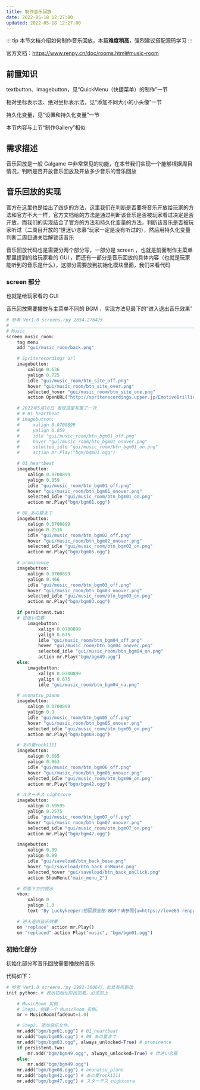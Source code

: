 ```yaml
---
title: 制作音乐回放
date: 2022-05-18 12:27:00
updated: 2022-05-18 12:27:00
---
```


::: tip
本节文档介绍如何制作音乐回放，本篇**难度稍高**，强烈建议搭配源码学习
:::

官方文档：https://www.renpy.cn/doc/rooms.html#music-room

## 前置知识

textbutton、imagebutton，见“QuickMenu（快捷菜单）的制作”一节

相对坐标表示法、绝对坐标表示法，见“添加不同大小的小头像”一节

持久化变量，见“设置和持久化变量”一节

本节内容与上节“制作Gallery”相似

## 需求描述

音乐回放是一般 Galgame 中非常常见的功能，在本节我们实现一个能够根据周目情况，判断是否开放音乐回放及开放多少音乐的音乐回放

## 音乐回放的实现

官方在这里也是给出了四步的方法，这里我们在判断是否要将音乐开放给玩家的方法和官方不大一样，官方文档给的方法是通过判断该音乐是否被玩家看过决定是否开放，而我们的实现结合了官方的方法和持久化变量的方法，判断该音乐是否被玩家听过（二周目开放的“世迷い恋慕”玩家一定是没有听过的），然后用持久化变量判断二周目通关后解锁该音乐

音乐回放代码也是需要分两个部分写，一部分是 screen ，也就是前面制作主菜单那里提到的给玩家看的 GUI ，而还有一部分是音乐回放的具体内容（也就是玩家能听到的音乐是什么），这部分需要放到初始化模块里面，我们来看代码

### screen 部分

也就是给玩家看的 GUI

音乐回放需要播放与主菜单不同的 BGM ，实现方法见最下的“进入退出音乐效果”

```python
# 参考 Ver1.0 screens.rpy 2654-2764行
# ______________________________________________________________________________________________
# Music
screen music_room:
    tag menu
    add "gui/music_room/back.png"

    # Spriterecordings Url
    imagebutton:
        xalign 0.636
        yalign 0.725
        idle "gui/music_room/btn_site_off.png"
        hover "gui/music_room/btn_site_over.png"
        selected_hover "gui/music_room/btn_site_one.png"
        action OpenURL("http://spriterecordings.upper.jp/EmotiveBrilliance/")

    # 2022年5月18日 发现这里写重了一次
    # # 01_heartbeat
    # imagebutton:
    #     xalign 0.0700899
    #     yalign 0.059
    #     idle "gui/music_room/btn_bgm01_off.png"
    #     hover "gui/music_room/btn_bgm01_onover.png"
    #     selected_idle "gui/music_room/btn_bgm01_on.png"
    #     action mr.Play("bgm/bgm01.ogg")

    # 01_heartbeat
    imagebutton:
        xalign 0.0700899
        yalign 0.059
        idle "gui/music_room/btn_bgm01_off.png"
        hover "gui/music_room/btn_bgm01_onover.png"
        selected_idle "gui/music_room/btn_bgm01_on.png"
        action mr.Play("bgm/bgm01.ogg")

    # 08_あの夏まで
    imagebutton:
        xalign 0.0700899
        yalign 0.2516
        idle "gui/music_room/btn_bgm02_off.png"
        hover "gui/music_room/btn_bgm02_onover.png"
        selected_idle "gui/music_room/btn_bgm02_on.png"
        action mr.Play("bgm/bgm05.ogg")

    # prominence
    imagebutton:
        xalign 0.0700899
        yalign 0.466
        idle "gui/music_room/btn_bgm03_off.png"
        hover "gui/music_room/btn_bgm03_onover.png"
        selected_idle "gui/music_room/btn_bgm03_on.png"
        action mr.Play("bgm/bgm03.ogg")

    if persistent.two:
    # 世迷い恋慕
        imagebutton:
            xalign 0.0700899
            yalign 0.675
            idle "gui/music_room/btn_bgm04_off.png"
            hover "gui/music_room/btn_bgm04_onover.png"
            selected_idle "gui/music_room/btn_bgm04_on.png"
            action mr.Play("bgm/bgm49.ogg")
    else:
        imagebutton:
            xalign 0.0700899
            yalign 0.675
            idle "gui/music_room/btn_bgm04_na.png"

    # anonatsu_piano
    imagebutton:
        xalign 0.0700899
        yalign 0.9
        idle "gui/music_room/btn_bgm05_off.png"
        hover "gui/music_room/btn_bgm05_onover.png"
        selected_idle "gui/music_room/btn_bgm05_on.png"
        action mr.Play("bgm/bgm08.ogg")

    # あの夏rock1111
    imagebutton:
        xalign 0.685
        yalign 0.063
        idle "gui/music_room/btn_bgm06_off.png"
        hover "gui/music_room/btn_bgm06_onover.png"
        selected_idle "gui/music_room/btn_bgm06_on.png"
        action mr.Play("bgm/bgm42.ogg")

    # スターチス nightcore
    imagebutton:
        xalign 0.69595
        yalign 0.2575
        idle "gui/music_room/btn_bgm07_off.png"
        hover "gui/music_room/btn_bgm07_onover.png"
        selected_idle "gui/music_room/btn_bgm07_on.png"
        action mr.Play("bgm/bgm47.ogg")

    imagebutton:
        xalign 0.99
        yalign 0.99
        idle "gui/saveload/btn_back_base.png"
        hover "gui/saveload/btn_back_onMouse.png"
        selected_hover "gui/saveload/btn_back_onClick.png"
        action ShowMenu("main_menu_2")

    # 页面下方的提示
    vbox:
        xalign 0
        yalign 1.0
        text "By Luckykeeper:想回顾全部 BGM？请参照{a=https://love69-renpy-remaster-project.github.io/Doc/dev/%E8%A7%A3%E5%8C%85.html}项目组文档站{/a}指南进行解包~"

    # 进入退出音乐效果
    on "replace" action mr.Play()
    on "replaced" action Play("music", "bgm/bgm01.ogg")
```

### 初始化部分

初始化部分写音乐回放需要播放的音乐 

代码如下：

```python
# 参考 Ver1.0 screens.rpy 2992-3006行，此处有所删改
init python: # 表示初始化阶段加载，必须加上

    # MusicRoom 实例
    # Step1，创建一个 MusicRoom 实例。
    mr = MusicRoom(fadeout=1.0)

    # Step2. 添加音乐文件。
    mr.add("bgm/bgm01.ogg") # 01_heartbeat
    mr.add("bgm/bgm05.ogg") # 08_あの夏まで
    mr.add("bgm/bgm03.ogg", always_unlocked=True) # prominence
    if persistent.two:
        mr.add("bgm/bgm49.ogg", always_unlocked=True) # 世迷い恋慕
    else:
        mr.add("bgm/bgm49.ogg")
    mr.add("bgm/bgm08.ogg") # anonatsu_piano
    mr.add("bgm/bgm42.ogg") # あの夏rock1111
    mr.add("bgm/bgm47.ogg") # スターチス nightcore
```


